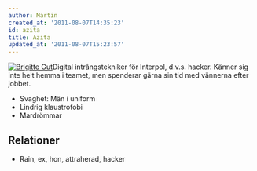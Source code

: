 ```yaml
---
author: Martin
created_at: '2011-08-07T14:35:23'
id: azita
title: Azita
updated_at: '2011-08-07T15:23:57'
---
```

[<img src="http://kampanj.ripperdoc.net/wp-content/uploads/Brigitte-Gut.jpg" title="Brigitte Gut" class="alignright size-full wp-image-1002" />]Digital intrångstekniker för Interpol, d.v.s. hacker. Känner sig inte helt hemma i teamet, men spenderar gärna sin tid med vännerna efter jobbet.

-   Svaghet: Män i uniform
-   Lindrig klaustrofobi
-   Mardrömmar

## Relationer

-   Rain, ex, hon, attraherad, hacker

  [<img src="http://kampanj.ripperdoc.net/wp-content/uploads/Brigitte-Gut.jpg" title="Brigitte Gut" class="alignright size-full wp-image-1002" />]: http://kampanj.ripperdoc.net/wp-content/uploads/Brigitte-Gut.jpg